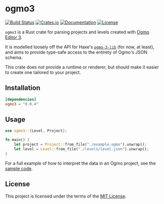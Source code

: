 # ogmo3

[![Build Status](https://img.shields.io/github/workflow/status/17cupsofcoffee/ogmo3/CI%20Build/main)](https://github.com/17cupsofcoffee/ogmo3/actions?query=branch%3Amain)
[![Crates.io](https://img.shields.io/crates/v/ogmo3.svg)](https://crates.io/crates/ogmo3)
[![Documentation](https://docs.rs/ogmo3/badge.svg)](https://docs.rs/ogmo3)
[![License](https://img.shields.io/crates/l/ogmo3.svg)](LICENSE)

`ogmo3` is a Rust crate for parsing projects and levels created with [Ogmo Editor 3](https://ogmo-editor-3.github.io/).

It is modelled loosely off the API for Haxe's [`ogmo-3-lib`](https://github.com/Ogmo-Editor-3/ogmo-3-lib) (for now, at least), and aims to provide type-safe access to the entirety of Ogmo's JSON schema.

This crate does _not_ provide a runtime or renderer, but should make it easier to create one tailored to your project.

## Installation


```toml
[dependencies]
ogmo3 = "0.0.4"
```

## Usage

```rust
use ogmo3::{Level, Project};

fn main() {
    let project = Project::from_file("./example.ogmo").unwrap();
    let level = Level::from_file("./levels/level.json").unwrap();
}
```

For a full example of how to interpret the data in an Ogmo project, see the [sample code](./examples/sample.rs).

## License

This project is licensed under the terms of the [MIT License](./LICENSE).